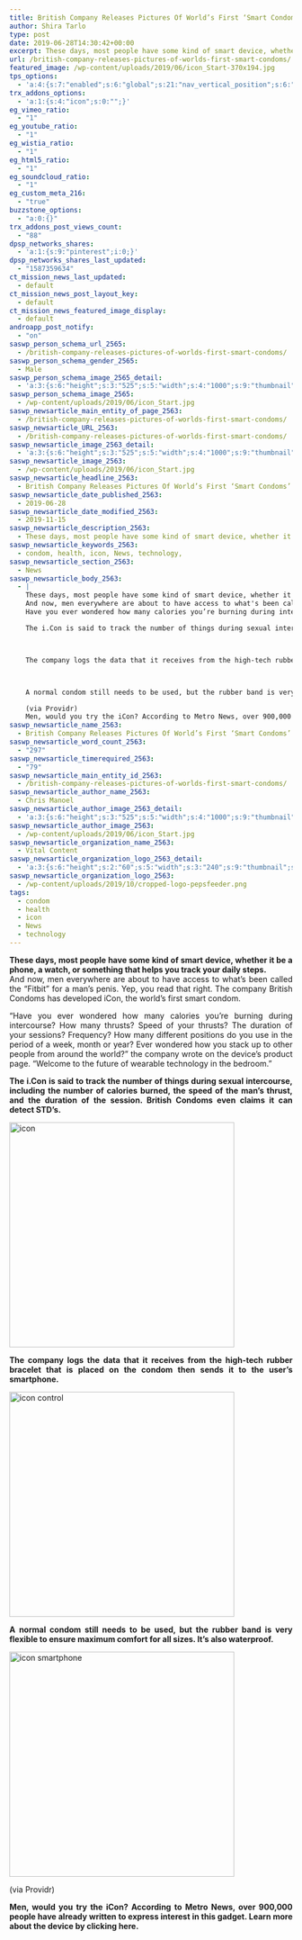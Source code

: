 ```yaml
---
title: British Company Releases Pictures Of World’s First ‘Smart Condoms’
author: Shira Tarlo
type: post
date: 2019-06-28T14:30:42+00:00
excerpt: These days, most people have some kind of smart device, whether it be a phone, a watch, or something that helps you track your daily steps.
url: /british-company-releases-pictures-of-worlds-first-smart-condoms/
featured_image: /wp-content/uploads/2019/06/icon_Start-370x194.jpg
tps_options:
  - 'a:4:{s:7:"enabled";s:6:"global";s:21:"nav_vertical_position";s:6:"global";s:23:"nav_hide_on_first_slide";b:0;s:23:"slide_loading_mechanism";s:6:"global";}'
trx_addons_options:
  - 'a:1:{s:4:"icon";s:0:"";}'
eg_vimeo_ratio:
  - "1"
eg_youtube_ratio:
  - "1"
eg_wistia_ratio:
  - "1"
eg_html5_ratio:
  - "1"
eg_soundcloud_ratio:
  - "1"
eg_custom_meta_216:
  - "true"
buzzstone_options:
  - "a:0:{}"
trx_addons_post_views_count:
  - "88"
dpsp_networks_shares:
  - 'a:1:{s:9:"pinterest";i:0;}'
dpsp_networks_shares_last_updated:
  - "1587359634"
ct_mission_news_last_updated:
  - default
ct_mission_news_post_layout_key:
  - default
ct_mission_news_featured_image_display:
  - default
androapp_post_notify:
  - "on"
saswp_person_schema_url_2565:
  - /british-company-releases-pictures-of-worlds-first-smart-condoms/
saswp_person_schema_gender_2565:
  - Male
saswp_person_schema_image_2565_detail:
  - 'a:3:{s:6:"height";s:3:"525";s:5:"width";s:4:"1000";s:9:"thumbnail";s:69:"/wp-content/uploads/2019/06/icon_Start.jpg";}'
saswp_person_schema_image_2565:
  - /wp-content/uploads/2019/06/icon_Start.jpg
saswp_newsarticle_main_entity_of_page_2563:
  - /british-company-releases-pictures-of-worlds-first-smart-condoms/
saswp_newsarticle_URL_2563:
  - /british-company-releases-pictures-of-worlds-first-smart-condoms/
saswp_newsarticle_image_2563_detail:
  - 'a:3:{s:6:"height";s:3:"525";s:5:"width";s:4:"1000";s:9:"thumbnail";s:69:"/wp-content/uploads/2019/06/icon_Start.jpg";}'
saswp_newsarticle_image_2563:
  - /wp-content/uploads/2019/06/icon_Start.jpg
saswp_newsarticle_headline_2563:
  - British Company Releases Pictures Of World’s First ‘Smart Condoms’
saswp_newsarticle_date_published_2563:
  - 2019-06-28
saswp_newsarticle_date_modified_2563:
  - 2019-11-15
saswp_newsarticle_description_2563:
  - These days, most people have some kind of smart device, whether it be a phone, a watch, or something that helps you track your daily steps. And now, men everywhere are about to have access to what’s been called the “Fitbit” for a man’s penis. Yep, you read that right. The company British Condoms has…
saswp_newsarticle_keywords_2563:
  - condom, health, icon, News, technology,
saswp_newsarticle_section_2563:
  - News
saswp_newsarticle_body_2563:
  - |
    These days, most people have some kind of smart device, whether it be a phone, a watch, or something that helps you track your daily steps.
    And now, men everywhere are about to have access to what's been called the "Fitbit" for a man’s penis. Yep, you read that right. The company British Condoms has developed iCon, the world’s first smart condom.
    Have you ever wondered how many calories you’re burning during intercourse? How many thrusts? Speed of your thrusts? The duration of your sessions? Frequency? How many different positions do you use in the period of a week, month or year? Ever wondered how you stack up to other people from around the world?" the company wrote on the device's product page. "Welcome to the future of wearable technology in the bedroom.

    The i.Con is said to track the number of things during sexual intercourse, including the number of calories burned, the speed of the man’s thrust, and the duration of the session. British Condoms even claims it can detect STD's.



    The company logs the data that it receives from the high-tech rubber bracelet that is placed on the condom then sends it to the user’s smartphone.



    A normal condom still needs to be used, but the rubber band is very flexible to ensure maximum comfort for all sizes. It's also waterproof.

    (via Providr)
    Men, would you try the iCon? According to Metro News, over 900,000 people have already written to express interest in this gadget. Learn more about the device by clicking here.
saswp_newsarticle_name_2563:
  - British Company Releases Pictures Of World’s First ‘Smart Condoms’
saswp_newsarticle_word_count_2563:
  - "297"
saswp_newsarticle_timerequired_2563:
  - "79"
saswp_newsarticle_main_entity_id_2563:
  - /british-company-releases-pictures-of-worlds-first-smart-condoms/
saswp_newsarticle_author_name_2563:
  - Chris Manoel
saswp_newsarticle_author_image_2563_detail:
  - 'a:3:{s:6:"height";s:3:"525";s:5:"width";s:4:"1000";s:9:"thumbnail";s:69:"/wp-content/uploads/2019/06/icon_Start.jpg";}'
saswp_newsarticle_author_image_2563:
  - /wp-content/uploads/2019/06/icon_Start.jpg
saswp_newsarticle_organization_name_2563:
  - Vital Content
saswp_newsarticle_organization_logo_2563_detail:
  - 'a:3:{s:6:"height";s:2:"60";s:5:"width";s:3:"240";s:9:"thumbnail";s:82:"/wp-content/uploads/2019/10/cropped-logo-pepsfeeder.png";}'
saswp_newsarticle_organization_logo_2563:
  - /wp-content/uploads/2019/10/cropped-logo-pepsfeeder.png
tags:
  - condom
  - health
  - icon
  - News
  - technology
---
```


<p style="text-align: justify;">
  <strong>These days, most people have some kind of smart device, whether it be a phone, a watch, or something that helps you track your daily steps.</strong><br /> And now, men everywhere are about to have access to what&#8217;s been called the &#8220;Fitbit&#8221; for a man’s penis. Yep, you read that right. The company British Condoms has developed iCon, the world’s first smart condom.
</p>

<p style="text-align: justify;">
  &#8220;Have you ever wondered how many calories you’re burning during intercourse? How many thrusts? Speed of your thrusts? The duration of your sessions? Frequency? How many different positions do you use in the period of a week, month or year? Ever wondered how you stack up to other people from around the world?&#8221; the company wrote on the device&#8217;s product page. &#8220;Welcome to the future of wearable technology in the bedroom.&#8221;
</p>

<p style="text-align: justify;">
  <strong>The i.Con is said to track the number of things during sexual intercourse, including the number of calories burned, the speed of the man’s thrust, and the duration of the session. British Condoms even claims it can detect STD&#8217;s.</strong>
</p>

<img loading="lazy" class="alignnone size-medium wp-image-1399" src="/wp-content/uploads/2019/06/icon-300x157.jpg" alt="icon" width="400" height="400" srcset="/wp-content/uploads/2019/06/icon-100x100.jpg 100w, /wp-content/uploads/2019/06/icon-150x150.jpg 150w, /wp-content/uploads/2019/06/icon-110x110.jpg 110w" sizes="(max-width: 400px) 100vw, 400px" />

<p style="text-align: justify;">
  <strong>The company logs the data that it receives from the high-tech rubber bracelet that is placed on the condom then sends it to the user’s smartphone.</strong>
</p>

<img loading="lazy" class="alignnone size-medium wp-image-1400" src="/wp-content/uploads/2019/06/icon-control-300x300.jpg" alt="icon control" width="400" height="400" srcset="/wp-content/uploads/2019/06/icon-control-300x300.jpg 300w, /wp-content/uploads/2019/06/icon-control-100x100.jpg 100w, /wp-content/uploads/2019/06/icon-control-150x150.jpg 150w, /wp-content/uploads/2019/06/icon-control-370x370.jpg 370w, /wp-content/uploads/2019/06/icon-control-110x110.jpg 110w, /wp-content/uploads/2019/06/icon-control-406x406.jpg 406w, /wp-content/uploads/2019/06/icon-control-500x500.jpg 500w, /wp-content/uploads/2019/06/icon-control.jpg 558w" sizes="(max-width: 400px) 100vw, 400px" />

<p style="text-align: justify;">
  <strong>A normal condom still needs to be used, but the rubber band is very flexible to ensure maximum comfort for all sizes. It&#8217;s also waterproof.</strong>
</p>

<img loading="lazy" class="alignnone size-medium wp-image-1401" src="/wp-content/uploads/2019/06/icon-smartphone-300x300.jpg" alt="icon smartphone" width="400" height="400" srcset="/wp-content/uploads/2019/06/icon-smartphone-300x300.jpg 300w, /wp-content/uploads/2019/06/icon-smartphone-100x100.jpg 100w, /wp-content/uploads/2019/06/icon-smartphone-600x600.jpg 600w, /wp-content/uploads/2019/06/icon-smartphone-150x150.jpg 150w, /wp-content/uploads/2019/06/icon-smartphone-370x370.jpg 370w, /wp-content/uploads/2019/06/icon-smartphone-110x110.jpg 110w, /wp-content/uploads/2019/06/icon-smartphone-406x406.jpg 406w, /wp-content/uploads/2019/06/icon-smartphone-500x500.jpg 500w, /wp-content/uploads/2019/06/icon-smartphone.jpg 650w" sizes="(max-width: 400px) 100vw, 400px" />

<p style="text-align: justify;">
  (via Providr)
</p>

<p style="text-align: justify;">
  <strong>Men, would you try the iCon? According to Metro News, over 900,000 people have already written to express interest in this gadget. Learn more about the device by clicking here.</strong><ins class="adsbygoogle" style="display: block; text-align: center;" data-ad-layout="in-article" data-ad-format="fluid" data-ad-client="ca-pub-6974233120371446" data-ad-slot="7074284510"></ins>
</p>
